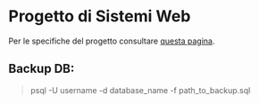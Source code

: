 # Progetto di Sistemi Web
Per le specifiche del progetto consultare [questa pagina](https://github.com/marcoBelt99/Ditta_di_Trasporti/blob/main/SPECIFICHE/ProgettoDittaTrasporti.pdf).

## Backup DB:
> psql -U username -d database_name -f path_to_backup.sql
